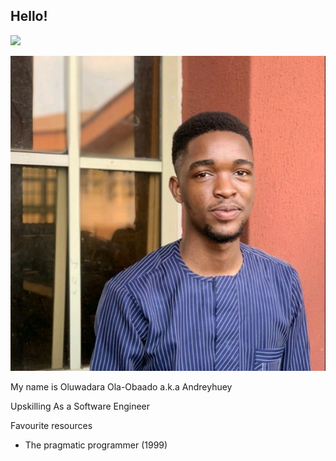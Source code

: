 ## Hello!

![](https://komarev.com/ghpvc/?username=Andreyhuey)

![](./src/assets/avatar.jpeg)

My name is Oluwadara Ola-Obaado a.k.a Andreyhuey

Upskilling As a Software Engineer

Favourite resources

- The pragmatic programmer (1999)

